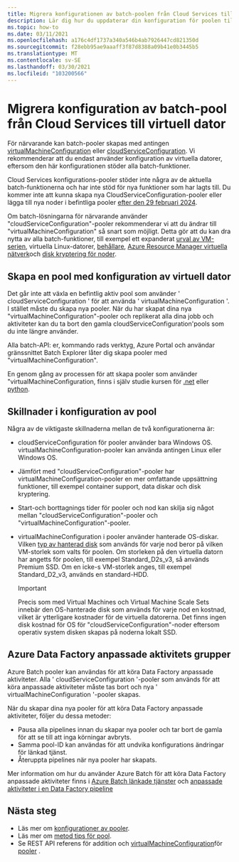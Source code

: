 ```yaml
---
title: Migrera konfigurationen av batch-poolen från Cloud Services till Virtual Machines
description: Lär dig hur du uppdaterar din konfiguration för poolen till den senaste och rekommenderade konfigurationen
ms.topic: how-to
ms.date: 03/11/2021
ms.openlocfilehash: a176c4df1737a340a546b4ab7926447cd821350d
ms.sourcegitcommit: f28ebb95ae9aaaff3f87d8388a09b41e0b3445b5
ms.translationtype: MT
ms.contentlocale: sv-SE
ms.lasthandoff: 03/30/2021
ms.locfileid: "103200566"
---
```

# <a name="migrate-batch-pool-configuration-from-cloud-services-to-virtual-machine"></a>Migrera konfiguration av batch-pool från Cloud Services till virtuell dator

För närvarande kan batch-pooler skapas med antingen [virtualMachineConfiguration](/rest/api/batchservice/pool/add#virtualmachineconfiguration) eller [cloudServiceConfiguration](/rest/api/batchservice/pool/add#cloudserviceconfiguration). Vi rekommenderar att du endast använder konfiguration av virtuella datorer, eftersom den här konfigurationen stöder alla batch-funktioner.

Cloud Services konfigurations-pooler stöder inte några av de aktuella batch-funktionerna och har inte stöd för nya funktioner som har lagts till. Du kommer inte att kunna skapa nya CloudServiceConfiguration-pooler eller lägga till nya noder i befintliga pooler [efter den 29 februari 2024](https://azure.microsoft.com/updates/azure-batch-cloudserviceconfiguration-pools-will-be-retired-on-29-february-2024/).

Om batch-lösningarna för närvarande använder "cloudServiceConfiguration"-pooler rekommenderar vi att du ändrar till "virtualMachineConfiguration" så snart som möjligt. Detta gör att du kan dra nytta av alla batch-funktioner, till exempel ett expanderat [urval av VM-serien](batch-pool-vm-sizes.md), virtuella Linux-datorer, [behållare](batch-docker-container-workloads.md), [Azure Resource Manager virtuella nätverk](batch-virtual-network.md)och [disk kryptering för noder](disk-encryption.md).

## <a name="create-a-pool-using-virtual-machine-configuration"></a>Skapa en pool med konfiguration av virtuell dator

Det går inte att växla en befintlig aktiv pool som använder ' cloudServiceConfiguration ' för att använda ' virtualMachineConfiguration '. I stället måste du skapa nya pooler. När du har skapat dina nya "virtualMachineConfiguration"-pooler och replikerat alla dina jobb och aktiviteter kan du ta bort den gamla cloudServiceConfiguration'pools som du inte längre använder.

Alla batch-API: er, kommando rads verktyg, Azure Portal och användar gränssnittet Batch Explorer låter dig skapa pooler med "virtualMachineConfiguration".

En genom gång av processen för att skapa pooler som använder "virtualMachineConfiguration, finns i själv studie kursen för [.net](tutorial-parallel-dotnet.md) eller [python](tutorial-parallel-python.md).

## <a name="pool-configuration-differences"></a>Skillnader i konfiguration av pool

Några av de viktigaste skillnaderna mellan de två konfigurationerna är:

- cloudServiceConfiguration för pooler använder bara Windows OS. virtualMachineConfiguration-pooler kan använda antingen Linux eller Windows OS.
- Jämfört med "cloudServiceConfiguration"-pooler har virtualMachineConfiguration-pooler en mer omfattande uppsättning funktioner, till exempel container support, data diskar och disk kryptering.
- Start-och borttagnings tider för pooler och nod kan skilja sig något mellan "cloudServiceConfiguration"-pooler och "virtualMachineConfiguration"-pooler.
- virtualMachineConfiguration i pooler använder hanterade OS-diskar. Vilken [typ av hanterad disk](../virtual-machines/disks-types.md) som används för varje nod beror på vilken VM-storlek som valts för poolen. Om storleken på den virtuella datorn har angetts för poolen, till exempel Standard_D2s_v3, så används Premium SSD. Om en icke-s VM-storlek anges, till exempel Standard_D2_v3, används en standard-HDD.

   > [!IMPORTANT]
   > Precis som med Virtual Machines och Virtual Machine Scale Sets innebär den OS-hanterade disk som används för varje nod en kostnad, vilket är ytterligare kostnader för de virtuella datorerna. Det finns ingen disk kostnad för OS för "cloudServiceConfiguration"-noder eftersom operativ system disken skapas på noderna lokalt SSD.

## <a name="azure-data-factory-custom-activity-pools"></a>Azure Data Factory anpassade aktivitets grupper

Azure Batch pooler kan användas för att köra Data Factory anpassade aktiviteter. Alla ' cloudServiceConfiguration '-pooler som används för att köra anpassade aktiviteter måste tas bort och nya ' virtualMachineConfiguration '-pooler skapas.

När du skapar dina nya pooler för att köra Data Factory anpassade aktiviteter, följer du dessa metoder:

- Pausa alla pipelines innan du skapar nya pooler och tar bort de gamla för att se till att inga körningar avbryts.
- Samma pool-ID kan användas för att undvika konfigurations ändringar för länkad tjänst.
- Återuppta pipelines när nya pooler har skapats.

Mer information om hur du använder Azure Batch för att köra Data Factory anpassade aktiviteter finns i [Azure Batch länkade tjänster](../data-factory/compute-linked-services.md#azure-batch-linked-service) och  [anpassade aktiviteter i en Data Factory pipeline](../data-factory/transform-data-using-dotnet-custom-activity.md)

## <a name="next-steps"></a>Nästa steg

- Läs mer om [konfigurationer av pooler](nodes-and-pools.md#configurations).
- Läs mer om [metod tips för pool](best-practices.md#pools).
- Se REST API referens för addition och [virtualMachineConfiguration](/rest/api/batchservice/pool/add#virtualmachineconfiguration)för [pooler](/rest/api/batchservice/pool/add) .